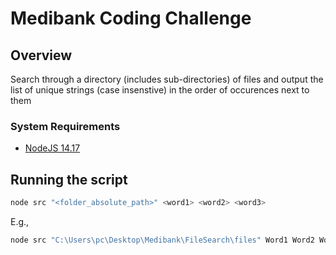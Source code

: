 # Medibank Coding Challenge

## Overview
Search through a directory (includes sub-directories) of files and output the list of unique strings (case insenstive) in the order of occurences next to them

### System Requirements
* [NodeJS 14.17](https://nodejs.org/en/download/)

## Running the script
```sh
node src "<folder_absolute_path>" <word1> <word2> <word3>
```

E.g.,
```sh
node src "C:\Users\pc\Desktop\Medibank\FileSearch\files" Word1 Word2 Word3
```
